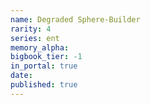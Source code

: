 ```yaml
---
name: Degraded Sphere-Builder
rarity: 4
series: ent
memory_alpha:
bigbook_tier: -1
in_portal: true
date:
published: true
---
```



